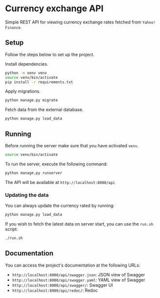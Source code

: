 # Currency exchange API

Simple REST API for viewing currency exchange rates fetched from `Yahoo!
Finance`.

## Setup

Follow the steps below to set up the project.

Install dependencies.

```bash
python -m venv venv
source venv/bin/activate
pip install -r requirements.txt
```

Apply migrations.

```bash
python manage.py migrate
```

Fetch data from the external database.

```bash
python manage.py load_data
```

## Running

Before running the server make sure that you have activated `venv`.

```bash
source venv/bin/activate
```

To run the server, execute the following command:

```bash
python manage.py runserver
```

The API will be available at `http://localhost:8000/api`

### Updating the data

You can always update the currency rated by running:

```bash
python manage.py load_data
```

If you wish to fetch the latest data on server start, you can use the `run.sh`
script:

```bash
./run.sh
```

## Documentation

You can access the project's documentation at the following URLs:

- `http://localhost:8000/api/swagger.json`: JSON view of Swagger
- `http://localhost:8000/api/swagger.yaml`: YAML view of Swagger
- `http://localhost:8000/api/swagger/`: Swagger UI
- `http://localhost:8000/api/redoc/`: Redoc
